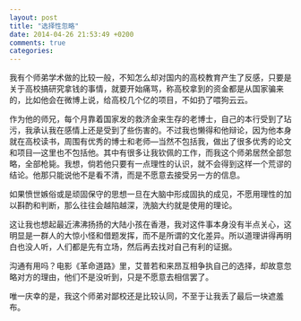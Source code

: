 ```yaml
---
layout: post
title: "选择性忽略"
date: 2014-04-26 21:53:49 +0200
comments: true
categories: 
---
```



我有个师弟学术做的比较一般，不知怎么却对国内的高校教育产生了反感，只要是关于高校搞研究拿钱的事情，就要开始痛骂，称高校拿到的资金都是从国家骗来的，比如他会在微博上说，给高校几个亿的项目，不如扔了喂狗云云。

作为他的师兄，每个月靠着国家发的救济金来生存的老博士，自己的本行受到了玷污，我承认我在感情上还是受到了些伤害的。不过我也懒得和他辩论，因为他本身就在高校读书，周围有优秀的博士和老师—当然不包括我，做出了很多优秀的论文和项目—这里也不包括他。其中有很多让我钦佩的工作，而我这个师弟居然全部忽略，全部枪毙。我想，倘若他只要有一点理性的认识，就不会得到这样一个荒谬的结论。他那只能说他不是看不清，而是不愿意去接受另一方的信息。

如果愤世嫉俗或是顽固保守的思想一旦在大脑中形成固执的成见，不愿用理性的加以斟酌和判断，那么往往会越陷越深，洗脑大约就是使用的理论。

这让我也想起最近沸沸扬扬的大陆小孩在香港，我对这件事本身没有半点关心，这明显是一群人的大惊小怪和借题发挥，而不是所谓的文化差异。所以道理讲得再明白也没人听，人们都是先有立场，然后再去找对自己有利的证据。

沟通有用吗？电影《革命道路》里，艾普若和来昂互相争执自己的选择，却故意忽略对方的理由，他们不是没听到，只是不愿意去相信罢了。

唯一庆幸的是，我这个师弟对鄙校还是比较认同，不至于让我丢了最后一块遮羞布。
